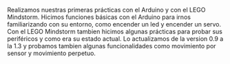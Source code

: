 Realizamos nuestras primeras prácticas con el Arduino y con el LEGO Mindstorm. Hicimos funciones básicas con el Arduino para irnos
familiarizando con su entorno, como encender un led y encender un servo. Con el LEGO Mindstorm tambien hicimos algunas prácticas 
para probar sus periféricos y como era su estado actual. Lo actualizamos de la version 0.9 a la 1.3 y probamos tambien algunas 
funcionalidades como movimiento por sensor y movimiento perpetuo.
